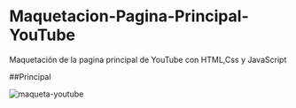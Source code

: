 # Maquetacion-Pagina-Principal-YouTube
Maquetación de la pagina principal de YouTube con HTML,Css y JavaScript

##Principal

![maqueta-youtube](https://user-images.githubusercontent.com/54915231/85245146-4c3e9b00-b40c-11ea-92cd-b74d65e76c5c.PNG)
